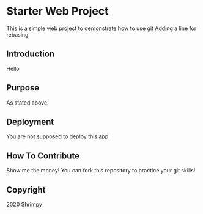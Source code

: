# Starter Web Project

This is a simple web project to demonstrate how to use git
Adding a line for rebasing

## Introduction

Hello

## Purpose

As stated above.

## Deployment

You are not supposed to deploy this app

## How To Contribute

Show me the money!
You can fork this repository to practice your git skills!

## Copyright

2020 Shrimpy
